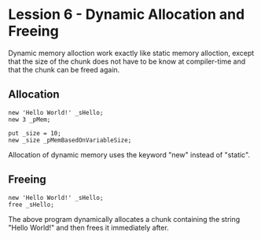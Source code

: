 # Lession 6 - Dynamic Allocation and Freeing
Dynamic memory alloction work exactly like static memory alloction, except that the size of the chunk does not have to be know at compiler-time and that the chunk can be freed again.

## Allocation
```
new 'Hello World!' _sHello;
new 3 _pMem;

put _size = 10;
new _size _pMemBasedOnVariableSize;
```
Allocation of dynamic memory uses the keyword "new" instead of "static".

## Freeing
```
new 'Hello World!' _sHello;
free _sHello;
```
The above program dynamically allocates a chunk containing the string "Hello World!" and then frees it immediately after.


